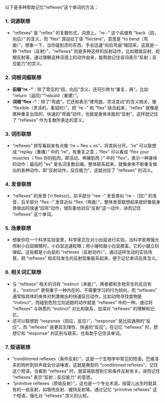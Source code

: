 以下是多种帮助记忆“reflexes”这个单词的方法：

### 1. 词源联想
 - “reflexes” 是 “reflex” 的复数形式，词源上，“re -” 这个前缀有 “back（回，向后）” 的含义，而 “flex” 源自拉丁语 “flectere”，意思是 “to bend（弯曲）”。想象一下，当你碰到烫的东西，手会迅速“向后弯曲”缩回来，这就是一种 “reflex（反射）”，“reflexes” 则是多种这样的反射动作，比如膝跳反射、眨眼反射等。通过理解这种词源上的动作由来，能帮助记住该词表示“反射；反应能力”的含义。

### 2. 词根词缀联想
 - **前缀“re -”**：除了常见的“回，向后”含义，还可引申为“重复，再”。比如 “return（返回）”“rebuild（重建）”。
 - **词根“flex -”**：除了“弯曲”，它还和表示“使弯曲，灵活变动”的含义相关，像 “flexible（灵活的，柔韧的）”。把 “re -” 和 “flex” 结合起来，“reflex” 就像是某种重复出现的、快速的“弯曲”动作，也就是身体本能的“反射”，这样就记住了 “reflexes” 作为复数所表达的意义。

### 3. 词形联想
 - “reflexes” 拼写看起来有点像 “re + flex + es”，将其拆分开。“re” 可以联想成 “replay（重播）” 中的 “re”，有重复之意；“flex” 可以看成 “flex your muscles（ flex 你的肌肉，即活动、伸展肌肉 ）” 中的 “flex”，表示一种身体的动作；最后的 “es” 是名词复数后缀。整体联系起来，就像身体不断重复做出的各种动作，即“反射动作，反应能力”，这就对应了 “reflexes” 的词义。

### 4. 发音联想
 - “reflexes” 的发音 [ˈriːfleksɪz]，前半部分 “ree -” 发音类似 “re -（回）” 的发音，后半部分 “flex -” 发音近似 “flex（弯曲）”，整体发音联想起来就好像是身体做出的快速“回弯”动作，很形象地对应“反射”这一动作，进而记住 “reflexes” 这个单词。

### 5. 场景联想
 - 想象你在一个科学实验室里，科学家正在对小白鼠进行实验。当科学家用强光照射小白鼠眼睛时，小白鼠迅速眨眼；用小锤轻敲小白鼠膝盖，它的小腿立刻弹起。这些都是小白鼠的 “reflexes（反射动作）”。通过这样生动的实验场景，把 “reflexes” 和实际发生的反射现象联系起来，便于记忆单词及其含义。

### 6. 相关词汇联想
 - 与 “reflexes” 相关的词有 “instinct（本能）”，两者都和生物天生的反应有关。“instinct” 更侧重于一种内在的、不需要学习的行为倾向，而 “reflexes” 通常指具体的身体对刺激做出的快速反应动作。比如动物寻找食物是 “instinct”，而碰到危险立刻逃跑的动作就是 “reflexes” 中的一种。通过将 “reflexes” 与熟悉的 “instinct” 对比和联系，加深对 “reflexes” 的理解和记忆。
 - 还可以联想到 “response（回应，反应）”，“response” 是比较通用的“反应”，而 “reflexes” 是更具生理性、快速的“反应”。在记忆 “reflexes” 时，想想它和 “response” 的区别与联系，也有助于记住该单词。

### 7. 短语联想
 - “conditioned reflexes（条件反射）”，这是一个生物学中常见的短语。巴甫洛夫的狗听到铃声就会分泌唾液，这就是典型的 “conditioned reflexes”。记住这个短语，当看到 “reflexes” 时，就容易联想到它和条件反射有关，进而记住 “reflexes” 表示“反射；反应能力” 的意思。
 - “primitive reflexes（原始反射）”，这也是一个专业术语，指婴儿出生时就具有的一些反射，如吸吮反射、握持反射等。通过记忆 “primitive reflexes” 这个短语，强化对 “reflexes” 含义的认知。 